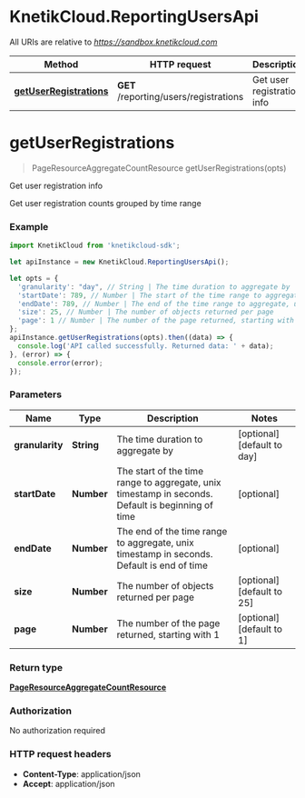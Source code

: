 # KnetikCloud.ReportingUsersApi

All URIs are relative to *https://sandbox.knetikcloud.com*

Method | HTTP request | Description
------------- | ------------- | -------------
[**getUserRegistrations**](ReportingUsersApi.md#getUserRegistrations) | **GET** /reporting/users/registrations | Get user registration info


<a name="getUserRegistrations"></a>
# **getUserRegistrations**
> PageResourceAggregateCountResource getUserRegistrations(opts)

Get user registration info

Get user registration counts grouped by time range

### Example
```javascript
import KnetikCloud from 'knetikcloud-sdk';

let apiInstance = new KnetikCloud.ReportingUsersApi();

let opts = { 
  'granularity': "day", // String | The time duration to aggregate by
  'startDate': 789, // Number | The start of the time range to aggregate, unix timestamp in seconds. Default is beginning of time
  'endDate': 789, // Number | The end of the time range to aggregate, unix timestamp in seconds. Default is end of time
  'size': 25, // Number | The number of objects returned per page
  'page': 1 // Number | The number of the page returned, starting with 1
};
apiInstance.getUserRegistrations(opts).then((data) => {
  console.log('API called successfully. Returned data: ' + data);
}, (error) => {
  console.error(error);
});

```

### Parameters

Name | Type | Description  | Notes
------------- | ------------- | ------------- | -------------
 **granularity** | **String**| The time duration to aggregate by | [optional] [default to day]
 **startDate** | **Number**| The start of the time range to aggregate, unix timestamp in seconds. Default is beginning of time | [optional] 
 **endDate** | **Number**| The end of the time range to aggregate, unix timestamp in seconds. Default is end of time | [optional] 
 **size** | **Number**| The number of objects returned per page | [optional] [default to 25]
 **page** | **Number**| The number of the page returned, starting with 1 | [optional] [default to 1]

### Return type

[**PageResourceAggregateCountResource**](PageResourceAggregateCountResource.md)

### Authorization

No authorization required

### HTTP request headers

 - **Content-Type**: application/json
 - **Accept**: application/json

